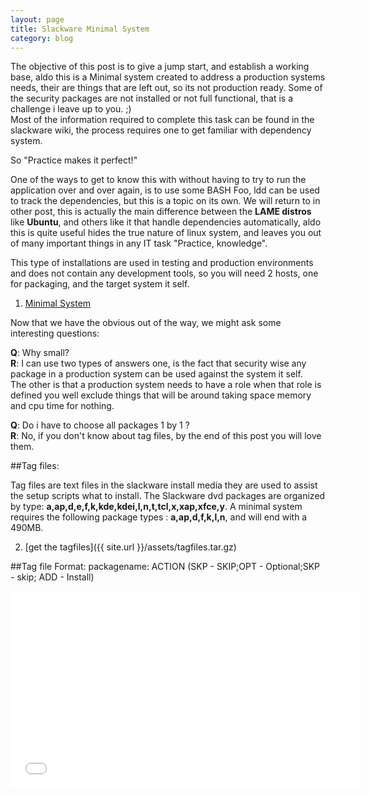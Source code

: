 ```yaml
---
layout: page 
title: Slackware Minimal System
category: blog
---
```


The objective of this post is to give a jump start, and establish a working base, aldo this is a Minimal system created to address a production systems needs, their are things that are left out, so its not production ready.
Some of the security packages are not installed or not full functional, that is a challenge i leave up to you. ;)  
Most of the information required to complete this task can be found in the slackware wiki, the process requires one to get familiar with dependency system. 

So "Practice makes it perfect!"
 
One of the ways to get to know this with without having to try to run the application over and over again, is to use some BASH Foo, ldd can be used to track the dependencies, but this is a topic on its own. We will return to in other post, this is actually the main difference between the **LAME distros** like **Ubuntu**, and others like it that handle dependencies automatically, aldo this is quite useful hides the true nature of linux system, and leaves you out of many important things in any IT task "Practice, knowledge".  

This type of installations are used in testing and production environments and does not contain any development tools, so you will need 2 hosts, one for packaging, and the target system it self.
 
1. [Minimal System](http://www.slackwiki.com/Minimal_System#How_to_install_this_minimal_system "Slackwiki")

Now that we have the obvious out of the way, we might ask some interesting questions: 

**Q**: Why small?  
**R**: I can use two types of answers one, is the fact that security wise any package in a production system can be used against the system it self.   
The other is that a production system needs to have a role when that role is defined you well exclude things that will be around taking space memory and cpu time for nothing.  

**Q**: Do i have to choose all packages 1 by 1 ?  
**R**: No, if you don't know about tag files, by the end of this post you will love them.  

##Tag files:

Tag files are text files in the slackware install media they are used to assist the setup scripts what to install.
The Slackware dvd packages are organized by type: **a,ap,d,e,f,k,kde,kdei,l,n,t,tcl,x,xap,xfce,y**.
A minimal system requires the following package types : **a,ap,d,f,k,l,n**, and will end with a 490MB. 
 
2. [get the tagfiles]({{ site.url }}/assets/tagfiles.tar.gz)

##Tag file Format:
packagename: ACTION (SKP - SKIP;OPT - Optional;SKP - skip; ADD - Install)

<iframe width="560" height="315" src="//www.youtube.com/embed/kexpMNH2hvE" frameborder="0" allowfullscreen></iframe>
